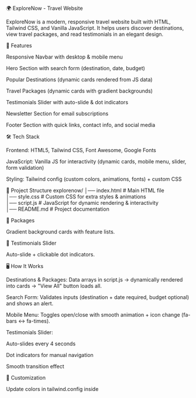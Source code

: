 🌍 ExploreNow - Travel Website

ExploreNow is a modern, responsive travel website built with HTML, Tailwind CSS, and Vanilla JavaScript.
It helps users discover destinations, view travel packages, and read testimonials in an elegant design.

🚀 Features

Responsive Navbar with desktop & mobile menu

Hero Section with search form (destination, date, budget)

Popular Destinations (dynamic cards rendered from JS data)

Travel Packages (dynamic cards with gradient backgrounds)

Testimonials Slider with auto-slide & dot indicators

Newsletter Section for email subscriptions

Footer Section with quick links, contact info, and social media

🛠️ Tech Stack

Frontend: HTML5, Tailwind CSS, Font Awesome, Google Fonts

JavaScript: Vanilla JS for interactivity (dynamic cards, mobile menu, slider, form validation)

Styling: Tailwind config (custom colors, animations, fonts) + custom CSS



📂 Project Structure
explorenow/
│── index.html        # Main HTML file  
│── style.css         # Custom CSS for extra styles & animations  
│── script.js         # JavaScript for dynamic rendering & interactivity  
│── README.md         # Project documentation  


🎒 Packages

Gradient background cards with feature lists.

💬 Testimonials Slider

Auto-slide + clickable dot indicators.

🖥️ How It Works

Destinations & Packages:
Data arrays in script.js → dynamically rendered into cards → "View All" button loads all.

Search Form:
Validates inputs (destination + date required, budget optional) and shows an alert.

Mobile Menu:
Toggles open/close with smooth animation + icon change (fa-bars ↔ fa-times).

Testimonials Slider:

Auto-slides every 4 seconds

Dot indicators for manual navigation

Smooth transition effect

🎨 Customization

Update colors in tailwind.config inside <script> in index.html.

Change background gradients in bgColors array in script.js.

Add more destinations/packages by updating arrays.

📜 License

This project is licensed under the MIT License.

✨ Designed with ❤️ using Tailwind CSS + JS